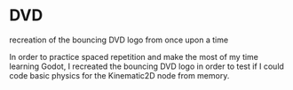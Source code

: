 # DVD
recreation of the bouncing DVD logo from once upon a time

In order to practice spaced repetition and make the most of my time learning Godot, I recreated the bouncing DVD logo in order to test if I could code basic physics for the Kinematic2D node from memory.
